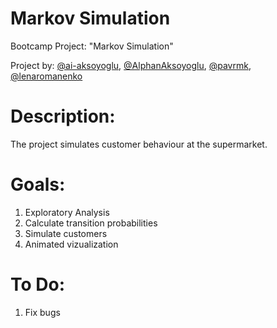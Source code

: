 # Markov Simulation
Bootcamp Project: "Markov Simulation"

Project by: [@ai-aksoyoglu](https://github.com/ai-aksoyoglu), [@AlphanAksoyoglu](https://github.com/AlphanAksoyoglu), [@pavrmk](https://github.com/pavrmk), [@lenaromanenko](https://github.com/lenaromanenko)

# Description:
The project simulates customer behaviour at the supermarket. 

# Goals:

1. Exploratory Analysis
2. Calculate transition probabilities
3. Simulate customers
4. Animated vizualization

# To Do:

1. Fix bugs


